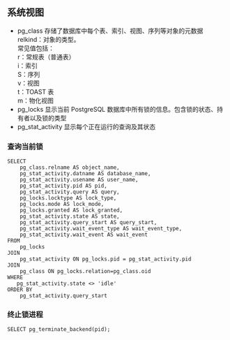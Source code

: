 ## 系统视图
- pg_class
  存储了数据库中每个表、索引、视图、序列等对象的元数据
  relkind：对象的类型。  
  常见值包括：  
  r：常规表（普通表）  
  i：索引  
  S：序列  
  v：视图  
  t：TOAST 表  
  m：物化视图  
- pg_locks
 显示当前 PostgreSQL 数据库中所有锁的信息。包含锁的状态、持有者以及锁的类型
- pg_stat_activity
  显示每个正在运行的查询及其状态
  
### 查询当前锁
```
SELECT
    pg_class.relname AS object_name,
    pg_stat_activity.datname AS database_name,
    pg_stat_activity.usename AS user_name,
    pg_stat_activity.pid AS pid,
    pg_stat_activity.query AS query,
    pg_locks.locktype AS lock_type,
    pg_locks.mode AS lock_mode,
    pg_locks.granted AS lock_granted,
    pg_stat_activity.state AS state,
    pg_stat_activity.query_start AS query_start,
    pg_stat_activity.wait_event_type AS wait_event_type,
    pg_stat_activity.wait_event AS wait_event
FROM
    pg_locks
JOIN
    pg_stat_activity ON pg_locks.pid = pg_stat_activity.pid
JOIN 
    pg_class ON pg_locks.relation=pg_class.oid
WHERE 
   pg_stat_activity.state <> 'idle' 
ORDER BY
    pg_stat_activity.query_start
```
### 终止锁进程
```
SELECT pg_terminate_backend(pid);
```
